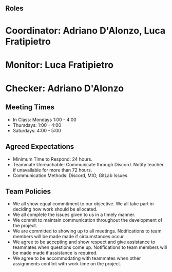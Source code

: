 ## Roles
# Coordinator: Adriano D'Alonzo, Luca Fratipietro
# Monitor: Luca Fratipietro
# Checker: Adriano D'Alonzo

## Meeting Times
- In Class: Mondays 1:00 - 4:00
- Thursdays: 1:00 - 4:00
- Saturdays: 4:00 - 5:00

## Agreed Expectations
- Minimum Time to Respond: 24 hours.
- Teammate Unreachable: Communicate through Discord. Notify teacher if unavailable for more than 72 hours.
- Communication Methods: Discord, MIO, GitLab Issues

## Team Policies
- We all show equal commitment to our objective. We all take part in deciding how work should be allocated.
- We all complete the issues given to us in a timely manner.
- We commit to maintain communication throughout the development of the project.
- We are committed to showing up to all meetings. Notifications to team members will be made made if circumstances occur.
- We agree to be accepting and show respect and give assistance to teammates when questions come up. Notifications to team members will be made made if assistance is required.
- We agree to be accommodating with teammates when other assignments conflict with work time on the project.